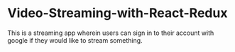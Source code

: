 # Video-Streaming-with-React-Redux
This is a streaming app wherein users can sign in to their account with google if they would like to stream something.
